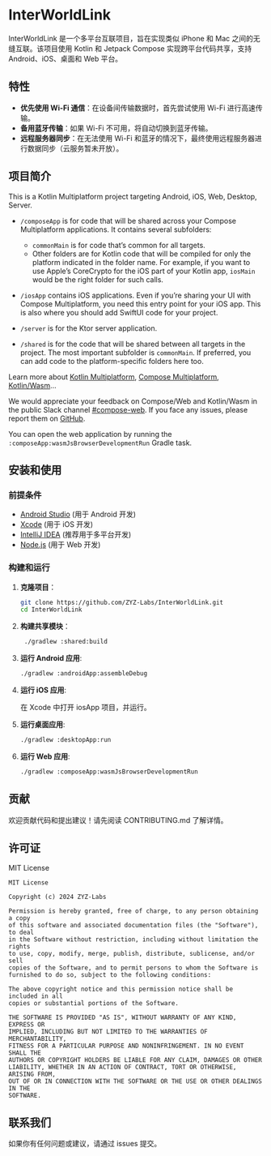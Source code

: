# InterWorldLink

InterWorldLink 是一个多平台互联项目，旨在实现类似 iPhone 和 Mac 之间的无缝互联。该项目使用 Kotlin 和
Jetpack Compose 实现跨平台代码共享，支持 Android、iOS、桌面和 Web 平台。

## 特性

- **优先使用 Wi-Fi 通信**：在设备间传输数据时，首先尝试使用 Wi-Fi 进行高速传输。
- **备用蓝牙传输**：如果 Wi-Fi 不可用，将自动切换到蓝牙传输。
- **远程服务器同步**：在无法使用 Wi-Fi 和蓝牙的情况下，最终使用远程服务器进行数据同步（云服务暂未开放）。

## 项目简介

This is a Kotlin Multiplatform project targeting Android, iOS, Web, Desktop, Server.

* `/composeApp` is for code that will be shared across your Compose Multiplatform applications.
  It contains several subfolders:
    - `commonMain` is for code that’s common for all targets.
    - Other folders are for Kotlin code that will be compiled for only the platform indicated in the
      folder name.
      For example, if you want to use Apple’s CoreCrypto for the iOS part of your Kotlin app,
      `iosMain` would be the right folder for such calls.

* `/iosApp` contains iOS applications. Even if you’re sharing your UI with Compose Multiplatform,
  you need this entry point for your iOS app. This is also where you should add SwiftUI code for
  your project.

* `/server` is for the Ktor server application.

* `/shared` is for the code that will be shared between all targets in the project.
  The most important subfolder is `commonMain`. If preferred, you can add code to the
  platform-specific folders here too.

Learn more
about [Kotlin Multiplatform](https://www.jetbrains.com/help/kotlin-multiplatform-dev/get-started.html),
[Compose Multiplatform](https://github.com/JetBrains/compose-multiplatform/#compose-multiplatform),
[Kotlin/Wasm](https://kotl.in/wasm/)…

We would appreciate your feedback on Compose/Web and Kotlin/Wasm in the public Slack
channel [#compose-web](https://slack-chats.kotlinlang.org/c/compose-web).
If you face any issues, please report them
on [GitHub](https://github.com/JetBrains/compose-multiplatform/issues).

You can open the web application by running the `:composeApp:wasmJsBrowserDevelopmentRun` Gradle
task.

## 安装和使用

### 前提条件

- [Android Studio](https://developer.android.com/studio) (用于 Android 开发)
- [Xcode](https://developer.apple.com/xcode/) (用于 iOS 开发)
- [IntelliJ IDEA](https://www.jetbrains.com/idea/) (推荐用于多平台开发)
- [Node.js](https://nodejs.org/) (用于 Web 开发)

### 构建和运行

1. **克隆项目**：

    ```sh
    git clone https://github.com/ZYZ-Labs/InterWorldLink.git
    cd InterWorldLink
    ```

2. **构建共享模块**：

   ```sh
    ./gradlew :shared:build
    ```
   
3. **运行 Android 应用**:

    ```sh
   ./gradlew :androidApp:assembleDebug
   ```
   
4. **运行 iOS 应用**:

   在 Xcode 中打开 iosApp 项目，并运行。

5. **运行桌面应用**:

    ```sh
    ./gradlew :desktopApp:run
    ```
   
6. **运行 Web 应用**:

    ```sh
    ./gradlew :composeApp:wasmJsBrowserDevelopmentRun
    ```

## 贡献

欢迎贡献代码和提出建议！请先阅读 CONTRIBUTING.md 了解详情。

## 许可证

MIT License

```
MIT License

Copyright (c) 2024 ZYZ-Labs

Permission is hereby granted, free of charge, to any person obtaining a copy
of this software and associated documentation files (the "Software"), to deal
in the Software without restriction, including without limitation the rights
to use, copy, modify, merge, publish, distribute, sublicense, and/or sell
copies of the Software, and to permit persons to whom the Software is
furnished to do so, subject to the following conditions:

The above copyright notice and this permission notice shall be included in all
copies or substantial portions of the Software.

THE SOFTWARE IS PROVIDED "AS IS", WITHOUT WARRANTY OF ANY KIND, EXPRESS OR
IMPLIED, INCLUDING BUT NOT LIMITED TO THE WARRANTIES OF MERCHANTABILITY,
FITNESS FOR A PARTICULAR PURPOSE AND NONINFRINGEMENT. IN NO EVENT SHALL THE
AUTHORS OR COPYRIGHT HOLDERS BE LIABLE FOR ANY CLAIM, DAMAGES OR OTHER
LIABILITY, WHETHER IN AN ACTION OF CONTRACT, TORT OR OTHERWISE, ARISING FROM,
OUT OF OR IN CONNECTION WITH THE SOFTWARE OR THE USE OR OTHER DEALINGS IN THE
SOFTWARE.
```

## 联系我们

如果你有任何问题或建议，请通过 issues 提交。